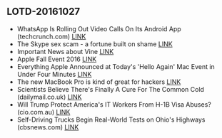 ## LOTD-20161027

-  WhatsApp Is Rolling Out Video Calls On Its Android App  (techcrunch.com)  [LINK](https://mobile.slashdot.org/story/16/10/27/0529217/whatsapp-is-rolling-out-video-calls-on-its-android-app)
- The Skype sex scam - a fortune built on shame [LINK](http://www.bbc.com/news/magazine-37735369)
- Important News about Vine [LINK](https://medium.com/@vine/important-news-about-vine-909c5f4ae7a7#.ruf9b24n2)
- Apple Fall Event 2016 [LINK](https://techcrunch.com/2016/10/27/return-of-the-mac/)
- Everything Apple Announced at Today's 'Hello Again' Mac Event in Under Four Minutes [LINK](http://www.macrumors.com/2016/10/27/apples-mac-event-in-four-minutes/)
- The new MacBook Pro is kind of great for hackers [LINK](https://medium.com/@ageitgey/the-new-macbook-pro-is-kind-of-great-for-hackers-64c1c577a4d2#.e2s1oj8gp)
- Scientists Believe There's Finally A Cure For The Common Cold  (dailymail.co.uk)  [LINK](https://science.slashdot.org/story/16/11/27/0250254/scientists-believe-theres-finally-a-cure-for-the-common-cold)
-  Will Trump Protect America's IT Workers From H-1B Visa Abuses?  (cio.com.au)  [LINK](https://it.slashdot.org/story/16/11/27/0434219/will-trump-protect-americas-it-workers-from-h-1b-visa-abuses)
-  Self-Driving Trucks Begin Real-World Tests on Ohio's Highways  (cbsnews.com)  [LINK](https://news.slashdot.org/story/16/11/27/2133227/self-driving-trucks-begin-real-world-tests-on-ohios-highways)
